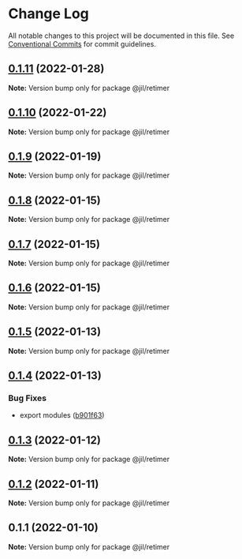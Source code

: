 # Change Log

All notable changes to this project will be documented in this file.
See [Conventional Commits](https://conventionalcommits.org) for commit guidelines.

## [0.1.11](https://github.com/jiljs/jil/compare/@jil/retimer@0.1.10...@jil/retimer@0.1.11) (2022-01-28)

**Note:** Version bump only for package @jil/retimer





## [0.1.10](https://github.com/jiljs/jil/compare/@jil/retimer@0.1.9...@jil/retimer@0.1.10) (2022-01-22)

**Note:** Version bump only for package @jil/retimer





## [0.1.9](https://github.com/jiljs/jil/compare/@jil/retimer@0.1.8...@jil/retimer@0.1.9) (2022-01-19)

**Note:** Version bump only for package @jil/retimer





## [0.1.8](https://github.com/jiljs/jil/compare/@jil/retimer@0.1.7...@jil/retimer@0.1.8) (2022-01-15)

**Note:** Version bump only for package @jil/retimer





## [0.1.7](https://github.com/jiljs/jil/compare/@jil/retimer@0.1.6...@jil/retimer@0.1.7) (2022-01-15)

**Note:** Version bump only for package @jil/retimer





## [0.1.6](https://github.com/jiljs/jil/compare/@jil/retimer@0.1.5...@jil/retimer@0.1.6) (2022-01-15)

**Note:** Version bump only for package @jil/retimer





## [0.1.5](https://github.com/jiljs/jil/compare/@jil/retimer@0.1.4...@jil/retimer@0.1.5) (2022-01-13)

**Note:** Version bump only for package @jil/retimer





## [0.1.4](https://github.com/jiljs/jil/compare/@jil/retimer@0.1.3...@jil/retimer@0.1.4) (2022-01-13)


### Bug Fixes

* export modules ([b901f63](https://github.com/jiljs/jil/commit/b901f6398decaffd4c643af5eef9971d431dff54))





## [0.1.3](https://github.com/jiljs/jil/compare/@jil/retimer@0.1.2...@jil/retimer@0.1.3) (2022-01-12)

**Note:** Version bump only for package @jil/retimer





## [0.1.2](https://github.com/jiljs/jil/compare/@jil/retimer@0.1.1...@jil/retimer@0.1.2) (2022-01-11)

**Note:** Version bump only for package @jil/retimer





## 0.1.1 (2022-01-10)

**Note:** Version bump only for package @jil/retimer
